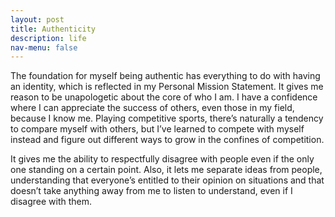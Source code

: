 ```yaml
---
layout: post
title: Authenticity
description: life
nav-menu: false
---
```


The foundation for myself being authentic has everything to do with having an identity, which is reflected in my Personal Mission Statement. It gives me reason to be unapologetic about the core of who I am. I have a confidence where I can appreciate the success of others, even those in my field, because I know me. Playing competitive sports, there’s naturally a tendency to compare myself with others, but I’ve learned to compete with myself instead and figure out different ways to grow in the confines of competition. 

It gives me the ability to respectfully disagree with people even if the only one standing on a certain point. Also, it lets me separate ideas from people, understanding that everyone’s entitled to their opinion on situations and that doesn’t take anything away from me to listen to understand, even if I disagree with them. 